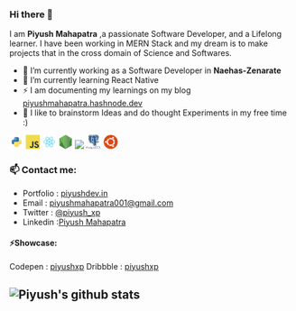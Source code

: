 ### Hi there 👋
<!--
[![Top Langs](https://github-readme-stats.vercel.app/api/top-langs/?username=piyush-mahapatra-au6&layout=compact)](https://github.com/anuraghazra/github-readme-stats)

<!--**piyush-mahapatra-au6/piyush-mahapatra-au6** is a ✨ _special_ ✨ repository because its `README.md` (this file) appears on your GitHub profile.-->
<!--
Here are some ideas to get you started:
<!--
- 🔭 I’m currently working on ...
- 🌱 I’m currently learning ...
- 👯 I’m looking to collaborate on ...
- 🤔 I’m looking for help with ...
- 💬 Ask me about ...
- 📫 How to reach me: ...
- 😄 Pronouns: ...
- ⚡ Fun fact: ...
-->

I am **Piyush Mahapatra** ,a passionate Software Developer, and a Lifelong learner. I have been working in MERN Stack and  my dream is to make projects that in the cross domain of Science and Softwares.

- 🔭 I’m currently working as a Software Developer in **Naehas-Zenarate**
- 🌱 I’m currently learning React Native
- ⚡ I am documenting my learnings on my blog [piyushmahapatra.hashnode.dev](https://piyushmahapatra.ml/)
- 💬 I like to brainstorm Ideas and do thought Experiments in my free time :)

<code><img height='25' src="https://raw.githubusercontent.com/github/explore/80688e429a7d4ef2fca1e82350fe8e3517d3494d/topics/python/python.png"></img></code>
<code><img height="25" src="https://raw.githubusercontent.com/github/explore/80688e429a7d4ef2fca1e82350fe8e3517d3494d/topics/javascript/javascript.png"></code>
<code><img height="25" src="https://raw.githubusercontent.com/github/explore/80688e429a7d4ef2fca1e82350fe8e3517d3494d/topics/react/react.png"></code>
<code><img height='25' src="https://raw.githubusercontent.com/github/explore/80688e429a7d4ef2fca1e82350fe8e3517d3494d/topics/nodejs/nodejs.png"></img></code>
<code><img height='25' src="https://miro.medium.com/max/640/1*-ivYkzeuYJedPKdEdfnNlg.png"></img></code>
<code><img height='25' src="https://raw.githubusercontent.com/docker-library/docs/01c12653951b2fe592c1f93a13b4e289ada0e3a1/postgres/logo.png"></img></code>
<code><img height='25' src="https://raw.githubusercontent.com/github/explore/80688e429a7d4ef2fca1e82350fe8e3517d3494d/topics/ubuntu/ubuntu.png"></img></code>

### 📫 Contact me:
- Portfolio : [piyushdev.in](https://piyushdev.in/)
- Email : piyushmahapatra001@gmail.com
- Twitter : [@piyush_xp](https://twitter.com/piyush_xp)
- Linkedin :[Piyush Mahapatra](https://www.linkedin.com/in/piyushxp/)


#### ⚡Showcase:
Codepen : [piyushxp](https://codepen.io/piyushxp)
Dribbble : [piyushxp](https://dribbble.com/piyushxp)

![Piyush's github stats](https://github-readme-stats.vercel.app/api?username=piyushxp&count_private=true&show_icons=true&theme=radical)
---





